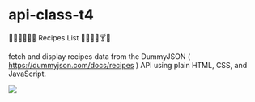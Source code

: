 # api-class-t4
🍕🥪🌯🥗🍗🥩 Recipes List 🍪🧁🍰🍹🍸🧉

fetch and display recipes data from the DummyJSON ( https://dummyjson.com/docs/recipes ) API using plain HTML, CSS, and JavaScript.

<img src="./output-t4" >
